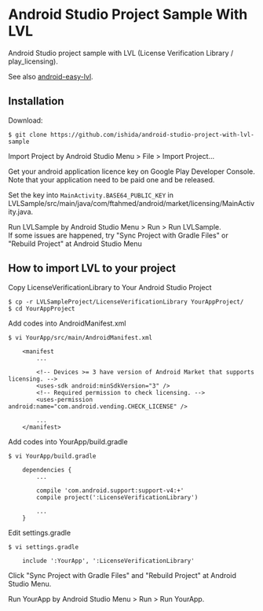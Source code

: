 # Android Studio Project Sample With LVL

Android Studio project sample with LVL (License Verification Library / play_licensing).

See also [android-easy-lvl](https://github.com/ishida/android-easy-lvl).

## Installation

Download:

    $ git clone https://github.com/ishida/android-studio-project-with-lvl-sample

Import Project by Android Studio Menu > File > Import Project...

Get your android application licence key on Google Play Developer Console.  
Note that your application need to be paid one and be released.

Set the key into `MainActivity.BASE64_PUBLIC_KEY` in LVLSample/src/main/java/com/ftahmed/android/market/licensing/MainActivity.java.

Run LVLSample by Android Studio Menu > Run > Run LVLSample.  
If some issues are happened, try "Sync Project with Gradle Files" or "Rebuild Project" at Android Studio Menu

## How to import LVL to your project

Copy LicenseVerificationLibrary to Your Android Studio Project

    $ cp -r LVLSampleProject/LicenseVerificationLibrary YourAppProject/
    $ cd YourAppProject

Add codes into AndroidManifest.xml

    $ vi YourApp/src/main/AndroidManifest.xml

        <manifest
            ...

            <!-- Devices >= 3 have version of Android Market that supports licensing. -->
            <uses-sdk android:minSdkVersion="3" />
            <!-- Required permission to check licensing. -->
            <uses-permission android:name="com.android.vending.CHECK_LICENSE" />

            ...
        </manifest>

Add codes into YourApp/build.gradle

    $ vi YourApp/build.gradle

        dependencies {
            ...

            compile 'com.android.support:support-v4:+'
            compile project(':LicenseVerificationLibrary')

            ...
        }

Edit settings.gradle

    $ vi settings.gradle

        include ':YourApp', ':LicenseVerificationLibrary'

Click "Sync Project with Gradle Files" and "Rebuild Project" at Android Studio Menu.

Run YourApp by Android Studio Menu > Run > Run YourApp.
